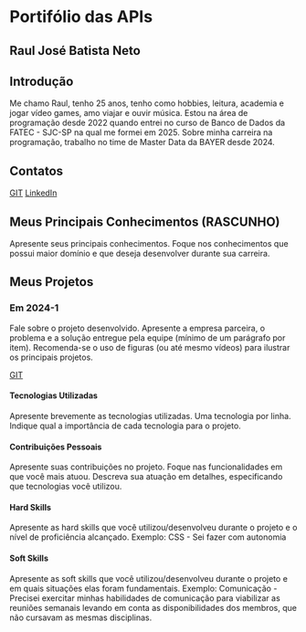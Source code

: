 # Portifólio das APIs

## Raul José Batista Neto

## Introdução

Me chamo Raul, tenho 25 anos, tenho como hobbies, leitura, academia e jogar vídeo games, amo viajar e ouvir música. Estou na área de programação desde 2022 quando entrei no curso de Banco de Dados da FATEC - SJC-SP na qual me formei em 2025. Sobre minha carreira na programação, trabalho no time de Master Data da BAYER desde 2024.

## Contatos

[GIT](https://github.com/raulnt)
[LinkedIn](https://www.linkedin.com/in/raul-neto-b51b24157/)

## Meus Principais Conhecimentos (RASCUNHO)
Apresente seus principais conhecimentos. Foque nos conhecimentos que possui maior domínio e que deseja desenvolver durante sua carreira.

## Meus Projetos

### Em 2024-1
Fale sobre o projeto desenvolvido. Apresente a empresa parceira, o problema e a solução entregue pela equipe (mínimo de um parágrafo por item). Recomenda-se o uso de figuras (ou até mesmo vídeos) para ilustrar os principais projetos.

[GIT](https://github.com/raulnt/NextSchema)

#### Tecnologias Utilizadas
Apresente brevemente as tecnologias utilizadas. Uma tecnologia por linha. Indique qual a importância de cada tecnologia para o projeto.

#### Contribuições Pessoais
Apresente suas contribuições no projeto. Foque nas funcionalidades em que você mais atuou. Descreva sua atuação em detalhes, especificando que tecnologias você utilizou.

#### Hard Skills
Apresente as hard skills que você utilizou/desenvolveu durante o projeto e o nível de proficiência alcançado. Exemplo: CSS - Sei fazer com autonomia

#### Soft Skills
Apresente as soft skills que você utilizou/desenvolveu durante o projeto e em quais situações elas foram fundamentais. Exemplo: Comunicação - Precisei exercitar minhas habilidades de comunicação para viabilizar as reuniões semanais levando em conta as disponibilidades dos membros, que não cursavam as mesmas disciplinas.
